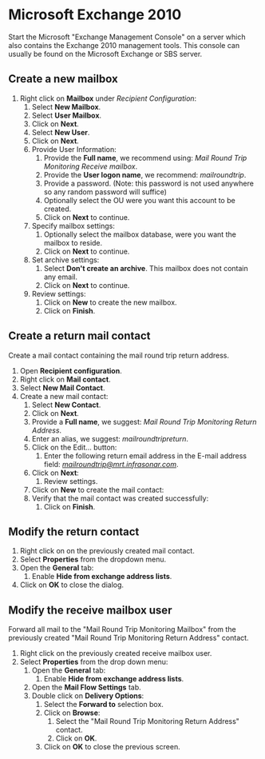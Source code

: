 # Microsoft Exchange 2010

Start the Microsoft "Exchange Management Console" on a server which also contains the Exchange 2010 management tools. This console can usually be found on the Microsoft Exchange or SBS server.

## Create a new mailbox

1. Right click on **Mailbox** under *Recipient Configuration*:
    1. Select **New Mailbox**.
    2. Select **User Mailbox**.
    3. Click on **Next**.
    4. Select **New User**.
    5. Click on **Next**.
    6. Provide User Information:
        1. Provide the **Full name**, we recommend using: *Mail Round Trip Monitoring Receive mailbox*.
        2. Provide the **User logon name**, we recommend: *mailroundtrip*.
        3. Provide a password. (Note: this password is not used anywhere so any random password will suffice)
        4. Optionally select the OU were you want this account to be created.
        5. Click on **Next** to continue.
    7. Specify mailbox settings:
        1. Optionally select the mailbox database, were you want the mailbox to reside.
        2. Click on **Next** to continue.
    8. Set archive settings:
        1. Select **Don't create an archive**. This mailbox does not contain any email.
        2. Click on **Next** to continue.
    9. Review settings:
        1. Click on **New** to create the new mailbox.
        2. Click on **Finish**.

## Create a return mail contact

Create a mail contact containing the mail round trip return address.

1. Open **Recipient configuration**.
2. Right click on **Mail contact**.
3. Select **New Mail Contact**.
4. Create a new mail contact:
    1. Select **New Contact**.
    2. Click on **Next**.
    3. Provide a **Full name**, we suggest: *Mail Round Trip Monitoring Return Address*.
    4. Enter an alias, we suggest: *mailroundtripreturn*.
    5. Click on the Edit... button:
        1. Enter the following return email address in the E-mail address field: *mailroundtrip@mrt.infrasonar.com*.
    6. Click on **Next**:
        1. Review settings.
    7. Click on **New** to create the mail contact:
    8. Verify that the mail contact was created successfully:
        1. Click on **Finish**.

## Modify the return contact

1. Right click on on the previously created mail contact.
2. Select **Properties** from the dropdown menu.
3. Open the **General** tab:
    1. Enable **Hide from exchange address lists**.
4. Click on **OK** to close the dialog.

## Modify the receive mailbox user

Forward all mail to the "Mail Round Trip Monitoring Mailbox" from the previously created "Mail Round Trip Monitoring Return Address" contact.

1. Right click on the previously created receive mailbox user.
2. Select **Properties** from the drop down menu:
    1. Open the **General** tab:
        1. Enable **Hide from exchange address lists**.
    2. Open the **Mail Flow Settings** tab.
    3. Double click on **Delivery Options**:
        1. Select the **Forward to** selection box.
        2. Click on **Browse**:
             1. Select the "Mail Round Trip Monitoring Return Address" contact.
             2. Click on **OK**.
        3. Click on **OK** to close the previous screen.
